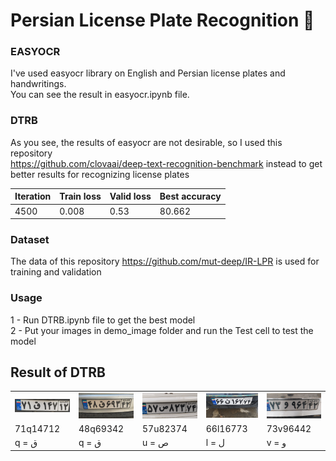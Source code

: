 # Persian License Plate Recognition 🔎
### EASYOCR 
I've used easyocr library on English and Persian license plates and handwritings.  
You can see the result in easyocr.ipynb file.  
### DTRB
As you see, the results of easyocr are not desirable, so I used this repository  
https://github.com/clovaai/deep-text-recognition-benchmark instead to get better results for recognizing license plates  
  
|Iteration| Train loss | Valid loss | Best accuracy |
|---------| -------- | --------     | -------- |
|4500|   0.008   |0.53        | 80.662 |



### Dataset  
The data of this repository https://github.com/mut-deep/IR-LPR is used for training and validation  

### Usage  
1 - Run DTRB.ipynb file to get the best model   
2 - Put your images in demo_image folder and run the Test cell to test the model  

## Result of DTRB  
<table>
  <tr>
    <td><img src="test_images\lp1.jpg" alt="Image 1"></td>
    <td><img src="test_images\lp2.jpg" alt="Image 2"></td>
    <td><img src="test_images\lp3.jpg" alt="Image 3"></td>
    <td><img src="test_images\lp4.jpg" alt="Image 4"></td>
    <td><img src="test_images\lp5.jpg" alt="Image 5"></td>
  </tr>
  <tr>
    <td>71q14712 </td>
    <td>48q69342</td>
    <td>57u82374</td>
    <td>66l16773 </td>
    <td>73v96442 </td>
  </tr>
   <tr>
    <td>q = ق </td>
    <td>q = ق</td>
    <td>u = ص</td>
    <td>l = ل</td>
    <td>v = و</td>
  </tr>
</table>








